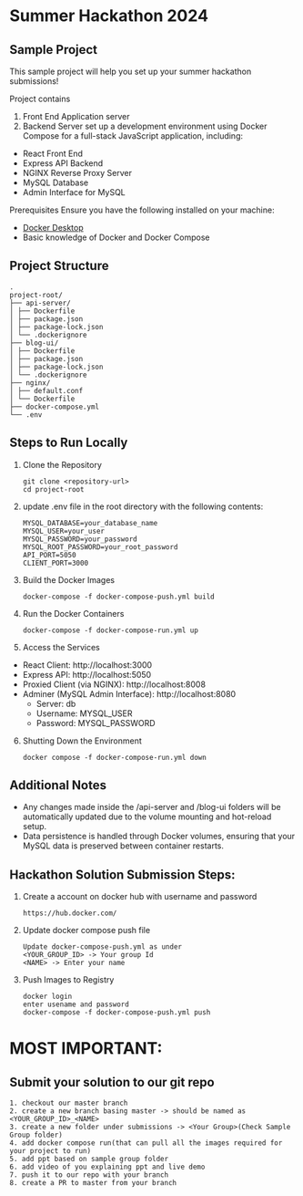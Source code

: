 # Summer Hackathon 2024 

## Sample Project

This sample project will help you set up your summer hackathon submissions!

Project contains
1. Front End Application server
2. Backend Server
set up a development environment using Docker Compose for a full-stack JavaScript application, including:

- React Front End
- Express API Backend
- NGINX Reverse Proxy Server
- MySQL Database
- Admin Interface for MySQL

Prerequisites
Ensure you have the following installed on your machine:

- [Docker Desktop](https://www.docker.com/products/docker-desktop/)
- Basic knowledge of Docker and Docker Compose

## Project Structure
    .
    project-root/
    ├── api-server/
    │ ├── Dockerfile
    │ ├── package.json
    │ ├── package-lock.json
    │ └── .dockerignore
    ├── blog-ui/
    │ ├── Dockerfile
    │ ├── package.json
    │ ├── package-lock.json
    │ └── .dockerignore
    ├── nginx/
    │ ├── default.conf
    │ └── Dockerfile
    ├── docker-compose.yml
    └── .env

## Steps to Run Locally

1. Clone the Repository

    ```
    git clone <repository-url>
    cd project-root
    ```

2. update .env file in the root directory with the following contents:
   
    ```
    MYSQL_DATABASE=your_database_name
    MYSQL_USER=your_user
    MYSQL_PASSWORD=your_password
    MYSQL_ROOT_PASSWORD=your_root_password
    API_PORT=5050
    CLIENT_PORT=3000
    ```

3. Build the Docker Images
    ```
    docker-compose -f docker-compose-push.yml build
    ```

4. Run the Docker Containers
    ```
    docker-compose -f docker-compose-run.yml up 
    ```
5. Access the Services

- React Client: http://localhost:3000
- Express API: http://localhost:5050
- Proxied Client (via NGINX): http://localhost:8008
- Adminer (MySQL Admin Interface): http://localhost:8080
  - Server: db
  - Username: MYSQL_USER
  - Password: MYSQL_PASSWORD

6. Shutting Down the Environment

    ```
    docker compose -f docker-compose-run.yml down
    ```

## Additional Notes

- Any changes made inside the /api-server and /blog-ui folders will be automatically updated due to the volume mounting and hot-reload setup.
- Data persistence is handled through Docker volumes, ensuring that your MySQL data is preserved between container restarts.


## Hackathon Solution Submission Steps:
1. Create a account on docker hub with username and password
    ```
    https://hub.docker.com/
    ```
2. Update docker compose push file
    ```
    Update docker-compose-push.yml as under
    <YOUR_GROUP_ID> -> Your group Id
    <NAME> -> Enter your name
    ```
3. Push Images to Registry
    ```
    docker login
    enter usename and password
    docker-compose -f docker-compose-push.yml push
    ```
   

# MOST IMPORTANT:  
## Submit your solution to our git repo

    1. checkout our master branch
    2. create a new branch basing master -> should be named as <YOUR_GROUP_ID>_<NAME>
    3. create a new folder under submissions -> <Your Group>(Check Sample Group folder)
    4. add docker compose run(that can pull all the images required for your project to run)
    5. add ppt based on sample group folder
    6. add video of you explaining ppt and live demo
    7. push it to our repo with your branch
    8. create a PR to master from your branch
